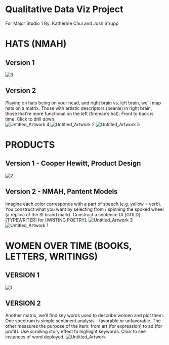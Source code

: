 # Qualitative Data Viz Project
For Major Studio 1
By: Katherine Chui and Josh Strupp


# HATS (NMAH)
## Version 1
![3](https://github.com/user-attachments/assets/577e3c06-3063-4001-b1a8-6dfcd4585ae5)

## Version 2
Playing on hats being on your head, and right brain vs. left brain, we’ll map hats on a matrix. Those with artistic descriptors (beanie) in right brain, those that’re more functional on the left (fireman’s hat). Front to back is time. Click to drill down.  
![Untitled_Artwork 4](https://github.com/user-attachments/assets/6bca6bdb-1c8c-4d55-b713-2c164139a02f)
![Untitled_Artwork 2](https://github.com/user-attachments/assets/30e3e0b4-8884-47aa-81e9-ec14e57c0a3d)
![Untitled_Artwork 5](https://github.com/user-attachments/assets/86613fe2-c1bf-4609-96e4-8da82b0af37d)


# PRODUCTS
## Version 1 - Cooper Hewitt, Product Design
![2](https://github.com/user-attachments/assets/a00bf8b8-e736-44a1-a236-2e926b07f1d4)

## Version 2 - NMAH, Pantent Models
Imagine each color corresponds with a part of speech (e.g. yellow = verb). You construct what you want by selecting from / spinning the spoked wheel (a replica of the SI brand mark). Construct a sentence (A [GOLD] [TYPEWRITER] for [WRITING POETRY]. 
![Untitled_Artwork 3](https://github.com/user-attachments/assets/d7ea2a19-d404-43ca-9d07-b3602787966e)
![Untitled_Artwork 1](https://github.com/user-attachments/assets/b23c908c-a400-4b4c-ad87-bb5b331dd333)


# WOMEN OVER TIME (BOOKS, LETTERS, WRITINGS)
## VERSION 1
![1](https://github.com/user-attachments/assets/90d6f57d-8eb9-4f9c-938e-204a5030b35b)

## VERSION 2
Another matrix, we’ll find key words used to describe women and plot them. One spectrum is simple sentiment analysis - favorable or unfavorable. The other measures the purpose of the item: from art (for expression) to ad.(for profit). Use scrolling story effect to highlight keywords. Click to see instances of word deployed.
![Untitled_Artwork](https://github.com/user-attachments/assets/c2c1e1ef-fd3a-4e28-a1f0-c52b9015b8ba)
